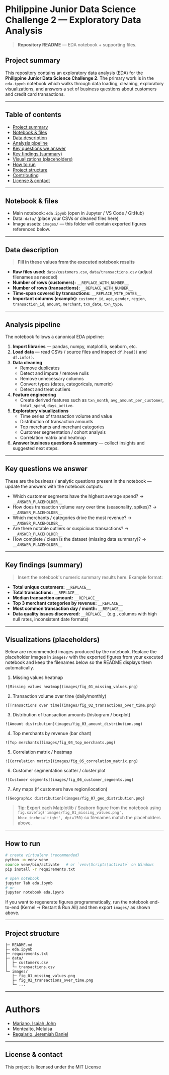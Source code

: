 # Philippine Junior Data Science Challenge 2 — Exploratory Data Analysis

> **Repository README** — EDA notebook + supporting files.

## Project summary

This repository contains an exploratory data analysis (EDA) for the **Philippine Junior Data Science Challenge 2**. The primary work is in the `eda.ipynb` notebook which walks through data loading, cleaning, exploratory visualizations, and answers a set of business questions about customers and credit card transactions.

---

## Table of contents

- [Project summary](#project-summary)
- [Notebook & files](#notebook--files)
- [Data description](#data-description)
- [Analysis pipeline](#analysis-pipeline)
- [Key questions we answer](#key-questions-we-answer)
- [Key findings (summary)](#key-findings-summary)
- [Visualizations (placeholders)](#visualizations-placeholders)
- [How to run](#how-to-run)
- [Project structure](#project-structure)
- [Contributing](#contributing)
- [License & contact](#license--contact)

---

## Notebook & files

- Main notebook: `eda.ipynb` (open in Jupyter / VS Code / GitHub)
- Data: `data/` (place your CSVs or cleaned files here)
- Image assets: `images/` — this folder will contain exported figures referenced below.

---

## Data description

> **Fill in these values from the executed notebook results**

- **Raw files used:** `data/customers.csv`, `data/transactions.csv` (adjust filenames as needed)
- **Number of rows (customers):** `__REPLACE_WITH_NUMBER__`
- **Number of rows (transactions):** `__REPLACE_WITH_NUMBER__`
- **Time-span covered by transactions:** `__REPLACE_WITH_DATES__`
- **Important columns (example):** `customer_id`, `age`, `gender`, `region`, `transaction_id`, `amount`, `merchant`, `txn_date`, `txn_type`.

---

## Analysis pipeline

The notebook follows a canonical EDA pipeline:

1. **Import libraries** — pandas, numpy, matplotlib, seaborn, etc.
2. **Load data** — read CSVs / source files and inspect `df.head()` and `df.info()`.
3. **Data cleaning**
   - Remove duplicates
   - Detect and impute / remove nulls
   - Remove unnecessary columns
   - Convert types (dates, categoricals, numeric)
   - Detect and treat outliers
4. **Feature engineering**
   - Create derived features such as `txn_month`, `avg_amount_per_customer`, `total_spend`, `days_active`.
5. **Exploratory visualizations**
   - Time series of transaction volume and value
   - Distribution of transaction amounts
   - Top merchants and merchant categories
   - Customer segmentation / cohort analysis
   - Correlation matrix and heatmap
6. **Answer business questions & summary** — collect insights and suggested next steps.

---

## Key questions we answer

These are the business / analytic questions present in the notebook — update the answers with the notebook outputs:

- Which customer segments have the highest average spend? → `__ANSWER_PLACEHOLDER__`
- How does transaction volume vary over time (seasonality, spikes)? → `__ANSWER_PLACEHOLDER__`
- Which merchants / categories drive the most revenue? → `__ANSWER_PLACEHOLDER__`
- Are there notable outliers or suspicious transactions? → `__ANSWER_PLACEHOLDER__`
- How complete / clean is the dataset (missing data summary)? → `__ANSWER_PLACEHOLDER__`

---

## Key findings (summary)

> Insert the notebook's numeric summary results here. Example format:

- **Total unique customers:** `__REPLACE__`
- **Total transactions:** `__REPLACE__`
- **Median transaction amount:** `__REPLACE__`
- **Top 3 merchant categories by revenue:** `__REPLACE__`
- **Most common transaction day / month:** `__REPLACE__`
- **Data quality issues discovered:** `__REPLACE__` (e.g., columns with high null rates, inconsistent date formats)

---

## Visualizations (placeholders)

Below are recommended images produced by the notebook. Replace the placeholder images in `images/` with the exported figures from your executed notebook and keep the filenames below so the README displays them automatically.

1. Missing values heatmap

```
![Missing values heatmap](images/fig_01_missing_values.png)
```

2. Transaction volume over time (daily/monthly)

```
![Transactions over time](images/fig_02_transactions_over_time.png)
```

3. Distribution of transaction amounts (histogram / boxplot)

```
![Amount distribution](images/fig_03_amount_distribution.png)
```

4. Top merchants by revenue (bar chart)

```
![Top merchants](images/fig_04_top_merchants.png)
```

5. Correlation matrix / heatmap

```
![Correlation matrix](images/fig_05_correlation_matrix.png)
```

6. Customer segmentation scatter / cluster plot

```
![Customer segments](images/fig_06_customer_segments.png)
```

7. Any maps (if customers have region/location)

```
![Geographic distribution](images/fig_07_geo_distribution.png)
```

> Tip: Export each Matplotlib / Seaborn figure from the notebook using `fig.savefig('images/fig_01_missing_values.png', bbox_inches='tight', dpi=150)` so filenames match the placeholders above.

---

## How to run

```bash
# create virtualenv (recommended)
python -m venv venv
source venv/bin/activate   # or `venv\Scripts\activate` on Windows
pip install -r requirements.txt

# open notebook
jupyter lab eda.ipynb
# or
jupyter notebook eda.ipynb
```

If you want to regenerate figures programmatically, run the notebook end-to-end (Kernel -> Restart & Run All) and then export `images/` as shown above.

---

## Project structure

```
├─ README.md
├─ eda.ipynb
├─ requirements.txt
├─ data/
│  ├─ customers.csv
│  └─ transactions.csv
└─ images/
   ├─ fig_01_missing_values.png
   ├─ fig_02_transactions_over_time.png
   └─ ...
```

---

# Authors
- [Mariano, Isaiah John](https://github.com/ice-leo)
- Montealto, Meluisa
- [Regalario, Jeremiah Daniel](https://github.com/jeremiahdanielregalario)

---

## License & contact

This project is licensed under the MIT License 
